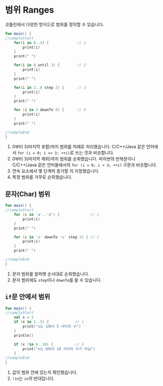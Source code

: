 # 범위 Ranges

코틀린에서 다양한 방식으로 범위를 정의할 수 있습니다.

```kotlin
fun main() {
//sampleStart
    for(i in 0..3) {             // 1
        print(i)
    }
    print(" ")

    for(i in 0 until 3) {        // 2
        print(i)
    }
    print(" ")

    for(i in 2..8 step 2) {      // 3
        print(i)
    }
    print(" ")

    for (i in 3 downTo 0) {      // 4
        print(i)
    }
    print(" ")

//sampleEnd
}
```

1. 0부터 3(마지막 포함)까지 범위를 차례로 처리했습니다. C/C++/Java 같은 언어에서 `for (i = 0; i <= 3; ++i)`로 쓰는 것과 비슷합니다.
2. 0부터 3(마지막 제외)까지 범위를 순회했습니다. 파이썬의 반복문이나 C/C++/Java 같은 언어들에서의 `for (i = 0; i < 3; ++i)` 구문과 비슷합니다.
3. 연속 요소에서 몇 단계씩 증가할 지 지정했습니다.
4. 특정 범위를 거꾸로 순회했습니다.

## 문자(Char) 범위

```kotlin
fun main() {
//sampleStart
    for (c in 'a'..'d') {              // 1
        print(c)
    }
    print(" ")

    for (c in 'z' downTo 's' step 2) { // 2
        print(c)
    }
    print(" ")

//sampleEnd
}
```

1. 문자 범위를 알파벳 순서대로 순회했습니다.
2. 문자 범위에도 `step`이나 `downTo`를 쓸 수 있습니다.

## `if`문 안에서 범위

```kotlin
fun main() {
//sampleStart
    val x = 2
    if (x in 1..5) {            // 1
        print("x는 1에서 5 사이의 수")
    }
    println()

    if (x !in 6..10) {          // 2
        print("x는 6에서 10 사이의 수가 아님")
    }
//sampleEnd
}
```

1. 값이 범위 안에 있는지 확인했습니다.
2. `!in`는 `in`의 반대입니다.

